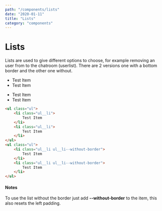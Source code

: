 ```yaml
---
path: "/components/lists"
date: "2020-01-11"
title: "Lists"
category: "components"
---
```


# Lists

Lists are used to give different options to choose, for example removing an user from to the chatroom (userlist). There are 2 versions one with a bottom border and the other one without.

<div style="max-width: 200px">
	<ul class="ul">
		<li class="ul__li">
			Test Item
		</li>
		<li class="ul__li">
			Test Item
		</li>
	</ul>
	<ul class="ul">
		<li class="ul__li ul__li--without-border">
			Test Item
		</li>
		<li class="ul__li ul__li--without-border">
			Test Item
		</li>
	</ul>
</div>

<div class="code-with-notes margin-top-20">

```html
<ul class="ul">
	<li class="ul__li">
		Test Item
	</li>
	<li class="ul__li">
		Test Item
	</li>
</ul>
<ul class="ul">
	<li class="ul__li ul__li--without-border">
		Test Item
	</li>
	<li class="ul__li ul__li--without-border">
		Test Item
	</li>
</ul>
```

<div class="code-with-notes__note">

#### Notes

To use the list without the border just add **--without-border** to the item, this also resets the left padding.

</div>

</div>